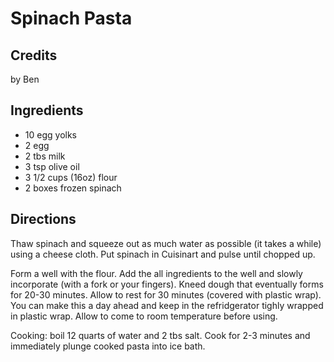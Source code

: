 # Spinach Pasta 

## Credits

by Ben

## Ingredients

- 10 egg yolks
- 2 egg
- 2 tbs milk
- 3 tsp olive oil
- 3 1/2 cups (16oz) flour
- 2 boxes frozen spinach

## Directions

Thaw spinach and squeeze out as much water as possible (it takes a while) using a cheese cloth. Put spinach in Cuisinart and pulse until chopped up.  
  
 Form a well with the flour. Add the all ingredients to the well and slowly incorporate (with a fork or your fingers). Kneed dough that eventually forms for 20-30 minutes. Allow to rest for 30 minutes (covered with plastic wrap). You can make this a day ahead and keep in the refridgerator tighly wrapped in plastic wrap. Allow to come to room temperature before using.  
  
 Cooking: boil 12 quarts of water and 2 tbs salt. Cook for 2-3 minutes and immediately plunge cooked pasta into ice bath.

